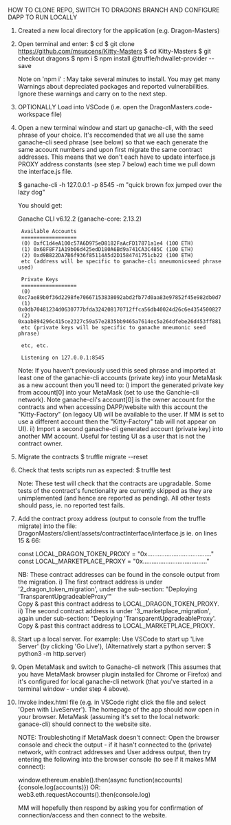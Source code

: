 
HOW TO CLONE REPO, SWITCH TO DRAGONS BRANCH AND CONFIGURE DAPP TO RUN LOCALLY

1. Created a new local directory for the application (e.g. Dragon-Masters)

2. Open terminal and enter:
    $ cd <your Dragon-Masters directory>
    $ git clone https://github.com/msuscens/Kitty-Masters
    $ cd Kitty-Masters
    $ git checkout dragons
    $ npm i
    $ npm install @truffle/hdwallet-provider --save

    Note on 'npm i' : May take several minutes to install.  You may get many 
        Warnings about depreciated packages and reported vulnerabilities.
        Ignore these warnings and carry on to the next step.

3. OPTIONALLY Load into VSCode (i.e. open the DragonMasters.code-workspace file)

4. Open a new terminal window and start up ganache-cli, with the
    seed phrase of your choice.  It's reccomended that we all use the same 
    ganache-cli seed phrase (see below) so that we each generate the same
    account numbers and upon first migrate the same contract addresses.
    This means that we don't each have to update interface.js PROXY address
    constants (see step 7 below) each time we pull down the interface.js file.

    $ ganache-cli -h 127.0.0.1 -p 8545 -m "quick brown fox jumped over the lazy dog"

    You should get:

    Ganache CLI v6.12.2 (ganache-core: 2.13.2)

        Available Accounts
        ==================
        (0) 0xfC1d4eA100c57A6D975eD8182FaAcFD17871a1e4 (100 ETH)
        (1) 0x68F8F71A19b06d425edD180A6Bd9a741CA3C485C (100 ETH)
        (2) 0xd9B822DA7B6f936f85114A5d2D1584741751cb22 (100 ETH)
        etc (address will be specific to ganache-cli mneumonicseed phrase used)

        Private Keys
        ==================
        (0) 0xc7ae89b0f36d2298fe70667153838092abd2fb77d0aa83e97852f45e982db0d7
        (1) 0x0db70481234d0630777bfda324208170712ffca56db40024d26c6e4354500827
        (2) 0xaab894296c415ce2327c59a57e2835bb9465a7614ec5a264dfebe26d453ff881
        etc (private keys will be specific to ganache mneumonic seed phrase)

        etc, etc.

        Listening on 127.0.0.1:8545

    Note: If you haven't previously used this seed phrase and imported at least
     one of the ganachie-cli accounts (private key) into your MetaMask as a new
     account then you'll need to:
        i) import the generated private key from account[0] into your MetaMask
        (set to use the Ganchie-cli network).
        Note ganache-cli's account[0] is the owner account for the contracts
        and when accessing DAPP/website with this account the "Kitty-Factory"
        (on legacy UI) will be available to the user.  If MM is set to use a
        different account then the "Kitty-Factory" tab will not appear on UI).
        ii) Import a second ganache-cli generated account (private key) into
        another MM account.  Useful for testing UI as a user that is not the
        contract owner.

5. Migrate the contracts
    $ truffle migrate --reset

6. Check that tests scripts run as expected:
    $ truffle test

    Note: These test will check that the contracts are upgradable.
    Some tests of the contract's functionality are currently skipped
    as they are unimplemented (and hence are reported as pending).
    All other tests should pass, ie. no reported test fails.

7. Add the contract proxy address (output to console from the truffle migrate)
    into the file: DragonMasters/client/assets/contractInterface/interface.js
    ie. on lines 15 & 66:

    const LOCAL_DRAGON_TOKEN_PROXY = "0x....................................."
    const LOCAL_MARKETPLACE_PROXY = "0x....................................."

    NB: These contract addresses can be found in the console output from the 
        migration.
        i) The first contract address is under '2_dragon_token_migration',
        under the sub-section: "Deploying 'TransparentUpgradeableProxy'"  
        Copy & past this contract address to LOCAL_DRAGON_TOKEN_PROXY.
        ii) The second contract address is under '3_marketplace_migration',
        again under sub-section: "Deploying 'TransparentUpgradeableProxy'.
        Copy & past this contract address to LOCAL_MARKETPLACE_PROXY.

8. Start up a local server.  For example:
    Use VSCode to start up 'Live Server' (by clicking 'Go Live'), 
    (Alternatively start a python server: $ python3 -m http.server)

9. Open MetaMask and switch to Ganache-cli network
    (This assumes that you have MetaMask browser plugin installed for
    Chrome or Firefox) and it's configured for local ganache-cli network 
    (that you've started in a terminal window - under step 4 above).

10. Invoke index.html file (e.g. in VSCode right click the file and select 
    'Open with LiveServer').  The homepage of the app should now open in
    your browser.  MetaMask (assuming it's set to the local network:
    ganace-cli) should connect to the website site.

    NOTE: Troubleshoting if MetaMask doesn't connect:
    Open the browser console and check the output - if it hasn't
    connected to the (private) network, with contract addresses and
    User address output, then try entering the following into the
    browser console (to see if it makes MM connect):

    window.ethereum.enable().then(async function(accounts){console.log(accounts)})
    OR:
    web3.eth.requestAccounts().then(console.log)
    
    MM will hopefully then respond by asking you for confirmation of
    connection/access and then connect to the website.
